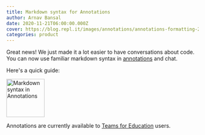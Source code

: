 ```yaml
---
title: Markdown syntax for Annotations
author: Arnav Bansal
date: 2020-11-21T06:00:00.000Z
cover: https://blog.repl.it/images/annotations/annotations-formatting-2.png
categories: product
---
```


Great news! We just made it a lot easier to have conversations about code. You can now use familiar markdown syntax in [annotations](https://blog.repl.it/annotations-for-education) and chat.

Here's a quick guide:

<img src="https://blog.repl.it/images/annotations/annotations-formatting-2.png" alt="Markdown syntax in Annotations" width="100"/>

Annotations are currently available to [Teams for Education](https://blog.repl.it/teams-for-education) users.